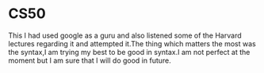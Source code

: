 # CS50

This I had used google as a guru and also listened some of the Harvard lectures regarding it and attempted it.The thing which matters the most was the syntax,I am trying my best to be good in syntax.I am not perfect at the moment but I am sure that I will do good in future.
